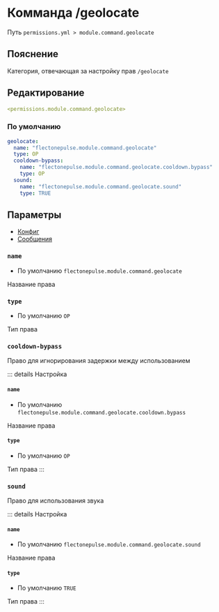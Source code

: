 # Комманда /geolocate
Путь `permissions.yml > module.command.geolocate`

## Пояснение
Категория, отвечающая за настройку прав `/geolocate`

## Редактирование
```yaml
<permissions.module.command.geolocate>
```

### По умолчанию
```yaml
geolocate:
  name: "flectonepulse.module.command.geolocate"
  type: OP
  cooldown-bypass:
    name: "flectonepulse.module.command.geolocate.cooldown.bypass"
    type: OP
  sound:
    name: "flectonepulse.module.command.geolocate.sound"
    type: TRUE
```

## Параметры

- [Конфиг](/en/config/module/command/geolocate/)
- [Сообщения](/en/messages/ru_ru/module/command/geolocate/)

### `name`
- По умолчанию `flectonepulse.module.command.geolocate`

Название права

### `type`
- По умолчанию `OP`

Тип права

### `cooldown-bypass`

Право для игнорирования задержки между использованием

::: details Настройка
#### `name`
- По умолчанию `flectonepulse.module.command.geolocate.cooldown.bypass`

Название права

#### `type`
- По умолчанию `OP`

Тип права
:::

### `sound`

Право для использования звука

::: details Настройка
#### `name`
- По умолчанию `flectonepulse.module.command.geolocate.sound`

Название права

#### `type`
- По умолчанию `TRUE`

Тип права
:::

<!--@include: @/en/parts/permission.md-->

